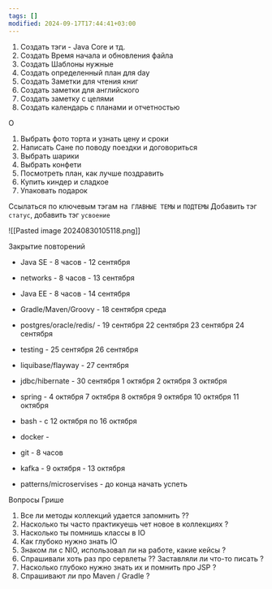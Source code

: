 ```yaml
---
tags: []
modified: 2024-09-17T17:44:41+03:00
---
```

1) Создать тэги - Java Core и тд.
2) Создать Время начала и обновления файла
3) Создать Шаблоны нужные
4) Создать определенный план для day
5) Создать Заметки для чтения книг
6) Создать заметки для английского
7) Создать заметку с целями 
8) Создать календарь с планами и отчетностью


О
1) Выбрать фото торта и узнать цену и сроки 
2) Написать Сане по поводу поездки и договориться 
3) Выбрать шарики 
4) Выбрать конфети 
5) Посмотреть план, как лучше поздравить 
6) Купить киндер и сладкое 
7) Упаковать подарок

Ссылаться по ключевым тэгам на` ГЛАВНЫЕ ТЕМЫ` и `ПОДТЕМЫ`
Добавить тэг `статус`, добавить тэг `усвоение`

![[Pasted image 20240830105118.png]]




Закрытие повторений 
- Java SE - 8 часов - 12 сентября 
- networks - 8 часов - 13 сентября 
- Java EE - 8 часов - 14 сентября 

-  Gradle/Maven/Groovy - 18 сентября среда

- postgres/oracle/redis/ - 19 сентября 22 сентября 23 сентября 24 сентября
- testing - 25 сентября 26 сентября 
-  liquibase/flayway   - 27 сентября
- jdbc/hibernate -  30 сентября  1 октября 2 октября 3 октября 
- spring - 4 октября 7 октября 8 октября 9 октября 10 октября 11 октября 
- bash - с 12 октября по 16 октября

- docker - 
- git - 8 часов 
-  kafka - 9 октября - 13 октября 
- patterns/microservises - до конца начать успеть 




Вопросы Грише 
1) Все ли методы коллекций удается запомнить ??
2) Насколько ты часто практикуешь чет новое в коллекциях ?
3) Насколько ты помнишь классы в IO 
4) Как глубоко нужно знать IO 
5) Знаком ли с NIO, использовал ли на работе, какие кейсы ?
6) Спрашивали хоть раз про сервлеты ?? Заставляли ли что-то писать ?
7) Насколько глубоко нужно знать их и помнить про JSP ?
8) Спрашивают ли про Maven / Gradle ? 